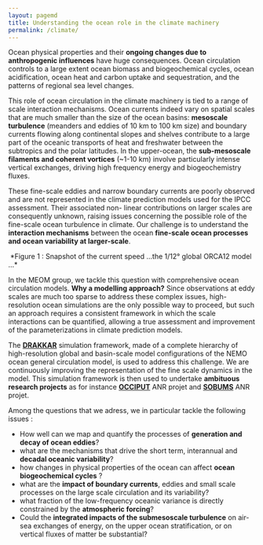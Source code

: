 ```yaml
---
layout: pagemd
title: Understanding the ocean role in the climate machinery
permalink: /climate/
---
```


Ocean physical properties and their **ongoing changes due to anthropogenic influences** have huge consequences. Ocean circulation controls to a large extent ocean biomass and biogeochemical cycles, ocean acidification, ocean heat and carbon uptake and sequestration, and the patterns of regional sea level changes. 

This role of ocean circulation in the climate machinery is tied to a range of scale interaction mechanisms. Ocean currents indeed vary on spatial scales that are much smaller than the size of the ocean basins: **mesoscale turbulence** (meanders and eddies of 10 km to 100 km size) and boundary currents flowing along continental slopes and shelves contribute to a large part of the oceanic transports of heat and freshwater between the subtropics and the polar latitudes. In the upper-ocean, the **sub-mesoscale filaments and coherent vortices** (~1-10 km) involve particularly intense vertical exchanges, driving high frequency energy and biogeochemistry fluxes.


These fine-scale eddies and narrow boundary currents are poorly observed and are not represented in the climate prediction models used for the IPCC assessment. Their associated non- linear contributions on larger scales are consequently unknown, raising issues concerning the possible role of the fine-scale ocean turbulence in climate. Our challenge is to understand the **interaction mechanisms** between the ocean **fine-scale ocean processes and ocean variability at larger-scale**.

<img class="img-responsive img-centered" src="https://auraoupa.github.io/template4/assets/img/DRAKKAR-ORCA12.png" alt=""/>
*Figure 1 : Snapshot of the current speed …the 1/12° global ORCA12 model …*

In the MEOM group, we tackle this question with comprehensive ocean circulation models. **Why a modelling approach?** Since observations at eddy scales are much too sparse to address these complex issues, high-resolution ocean simulations are the only possible way to proceed, but such an approach requires a consistent framework in which the scale interactions can be quantified, allowing a true assessment and improvement of the parameterizations in climate prediction models. 


The **[DRAKKAR](https://www.drakkar-ocean.eu/)** simulation framework, made of a complete hierarchy of high-resolution global and basin-scale model configurations of the NEMO ocean general circulation model, is used to address this challenge. We are continuously improving the representation of the fine scale dynamics in the model. This simulation framework is then used to undertake **ambituous research projects** as for instance **[OCCIPUT](link)** ANR projet and **[SOBUMS](link)** ANR projet. 

Among the questions that we adress, we in particular tackle the following issues : 

 - How well can we map and quantify the processes of **generation and decay of ocean eddies**?
 - what are the mechanisms that drive the short term, interannual and **decadal oceanic variability**?
 - how changes in physical properties of the ocean can affect **ocean biogeochemical cycles** ?
 - what are the **impact of boundary currents**, eddies and small scale processes on the large
scale circulation and its variability?
 - what fraction of the low-frequency oceanic variance is directly constrained by the
**atmospheric forcing**?
 - Could the **integrated impacts of the submesoscale turbulence** on air-sea exchanges of
energy, on the upper ocean stratification, or on vertical fluxes of matter be substantial?

